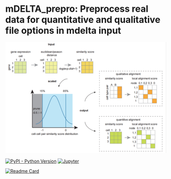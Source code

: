 # mDELTA_prepro: Preprocess real data for quantitative and qualitative file options in mdelta input

<img src="prepro.png"/>

[![PyPI - Python Version](https://img.shields.io/pypi/pyversions/DecryptLogin?logo=python&labelColor=white)](https://pypi.org/project/mdelta/)
[![Jupyter](https://img.shields.io/badge/-Jupyter-ffffff?logo=jupyter)](https://jupyter.org/)

[![Readme Card](https://github-readme-stats.vercel.app/api/pin/?username=Chenjy0212&repo=mdelta_prepro)](https://github.com/Chenjy0212/mdelta_prepro)
